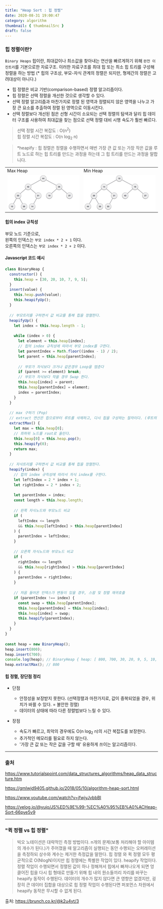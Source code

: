 ```yaml
---
title: "Heap Sort : 힙 정렬"
date: 2020-08-31 19:00:47
category: algorithm
thumbnail: { thumbnailSrc }
draft: false
---
```


### 힙 정렬이란?

`Binary Heaps` 힙이란, 최대값이나 최소값을 찾아내는 연산을 빠르게하기 위해 `완전 이진트리`를 기본으로한 자료구조. 이러한 자료구조를 최대 힙 또는 최소 힙 트리를 구성해 정렬을 하는 방법 (* 힙의 구조상, 부모-자식 관계의 정렬은 되지만, 형제간의 정렬은 고려대상이 아니다.)

- 힙 정렬은 비교 기반(comparison-based) 정렬 알고리즘이다.
- 힙 정렬은 선택 정렬을 개선한 것으로 생각할 수 있다.
- 선택 정렬 알고리즘과 마찬가지로 정렬 된 영역과 정렬되지 않은 영역을 나누고 가장 큰 요소를 추출하여 정렬 된 영역으로 이동시킨다.
- 선택 정렬보다 개선된 점은 선형 시간이 소요되는 선택 정렬의 탐색과 달리 힙 데이터 구조를 사용하여 최대값을 찾는 점으로 선택 정렬 대비 시행 속도가 훨씬 빠르다.

> 선택 정렬 시간 복잡도 : O(n<sup>2</sup>)<br/>
힙 정렬 시간 복잡도 : O(n log<sub>2</sub> n)

> *heapify : 힙 정렬은 정렬을 수행하면서 매번 가장 큰 값 또는 가장 작은 값을 루트 노드로 하는 힙 트리를 만드는 과정을 하는데 그 힙 트리를 만드는 과정을 말합니다.

|||
|-|-|
|Max Heap|Min Heap|
|![](./images/max_heap_example.jpg)|![](./images/min_heap_example.jpg)|

#### 힙의 index 규칙성

부모 노드 기준으로,<br />
왼쪽의 인덱스는 `부모 index * 2 + 1` 이다.<br />
오른쪽의 인덱스는 `부모 index * 2 + 2` 이다.


#### Javascript 코드 예시

```javascript : Max Heap
class BinaryHeap {
  constructor() {
    this.heap = [30, 20, 10, 7, 9, 5];
  }
  insert(value) {
    this.heap.push(value);
    this.heapifyUp();
  }

  // 부모트리를 구하면서 값 비교를 통해 힙을 정렬한다.
  heapifyUp() {
    let index = this.heap.length - 1;

    while (index > 0) {
      let element = this.heap[index];
      // 힙의 index 규칙성에 따라서 부모 index를 구한다.
      let parentIndex = Math.floor((index - 1) / 2);
      let parent = this.heap[parentIndex];
      
      // 부모가 자식보다 크거나 같은경우 Loop을 멈춘다
      if (parent >= element) break;
      // 부모가 자식보다 작을 경우 Swap 한다.
      this.heap[index] = parent;
      this.heap[parentIndex] = element;
      index = parentIndex;
    }
  }

  // max 구하기 (Pop)
  // extract 연산은 힙으로부터 루트를 삭제하고, 다시 힙을 구성하는 절차이다. (루트의 값을 마지막 요소와 바꾼 후, 힙의 사이즈를 하나 줄인다.)
  extractMax() {
    let max = this.heap[0];
    // 최하위 노드를 root로 올린다.
    this.heap[0] = this.heap.pop();
    this.heapify(0);
    return max;
  }

  // 자식트리를 구하면서 값 비교를 통해 힙을 정렬한다.
  heapify(index) {
    // 힙의 index 규칙성에 따라서 자식 index를 구한다.
    let leftIndex = 2 * index + 1;
    let rightIndex = 2 * index + 2;
    
    let parentIndex = index;
    const length = this.heap.length;

    // 왼쪽 자식노드와 부모노드 비교
    if (
      leftIndex <= length
      && this.heap[leftIndex] > this.heap[parentIndex]
    ) {
      parentIndex = leftIndex;
    }

    // 오른쪽 자식노드와 부모노드 비교
    if (
      rightIndex <= length
      && this.heap[rightIndex] > this.heap[parentIndex]
    ) {
      parentIndex = rightIndex;
    }

    // 처음 들어온 인덱스가 변동이 있을 경우, 스왑 및 정렬 재귀호출
    if (parentIndex !== index) {
      const swap = this.heap[parentIndex];
      this.heap[parentIndex] = this.heap[index]; 
      this.heap[index] = swap;
      this.heapify(parentIndex);
    }
  }
}

const heap = new BinaryHeap();
heap.insert(800);
heap.insert(700);
console.log(heap); // BinaryHeap { heap: [ 800, 700, 30, 20, 9, 5, 10, 7 ] }
heap.extractMax(); // 800
```

#### 힙 정렬, 장단점 정리

- 단점
  - 안정성을 보장받지 못한다. (선택정렬과 마찬가지로, 값이 중복되었을 경우, 위치가 바뀔 수 있다. = 불안한 정렬)
  - 데이터의 상태에 따라 다른 정렬법보다 느릴 수 있다.

- 장점
  - 속도가 빠르고, 최악의 경우에도 O(n log<sub>2</sub> n)의 시간 복잡도를 보장한다.
  - 추가적인 메모리를 필요로 하지 않는다.
  - '가장 큰 값 또는 작은 값을 구할 때' 유용하게 쓰이는 알고리즘이다.

-----

### 출처
https://www.tutorialspoint.com/data_structures_algorithms/heap_data_structure.htm

https://gmlwjd9405.github.io/2018/05/10/algorithm-heap-sort.html

https://www.youtube.com/watch?v=jfwjyJvbbBI

https://velog.io/@yujo/JS%ED%9E%99-%EC%A0%95%EB%A0%ACHeap-Sort-66pye5v9

---

### "퀵 정렬 vs 힙 정렬"

> 빅오 노테이션은 대략적인 측정 방법이다. n개의 문제(보통 처리해야 할 아이템의 개수가 된다.)가 주어졌을 때 알고리즘이 실행되는 동안 수행되는 오퍼레이션을 측정하되 상수와 계수는 제거한 측정값을 말한다. 힙 정렬 와 퀵 정렬 모두 평균적으로 O(NlogN)이지만 힙 정렬에는 특별한 작업이 있다. heapify 작업이다. 정렬 작업이 수행되면서 정렬된 값이 하나 정해져서 힙에서 빠져나오게 되면 엉클어진 힙을 다시 힙 형태로 만들기 위해 힙 내의 원소들끼리 자리를 바꾸는 heapify 동작이 수행된다. 데이터의 개수가 많지 않다면 큰 영향은 없겠지만, 굉장히 큰 데이터 집합을 대상으로 힙 정렬 작업이 수행된다면 퍼포먼스 차원에서 heapify 동작은 무시할 수 없게 된다.

출처: https://brunch.co.kr/@k2u4yt/3